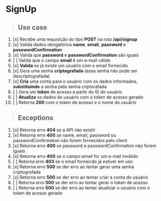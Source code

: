 # SignUp

> ## Use case

 1. [x] Recebe uma requisição do tipo **POST** na rota **/api/signup**
 2. [x] Valida dados obrigatórios **name**, **email**, **password** e **passwordConfirmation**
 3. [x] Valida que **password** e **passwordConfirmation** são iguais
 4. [ ] Valida que o campo **email** é um e-mail válido
 5. [x] **Valida** se já existe um usuário com o email fornecido
 6. [x] Gera uma senha **criptografada** (essa senha não pode ser descriptografada)
 7. [x] **Cria** uma conta para o usuário com os dados informados, **substituindo** a senha pela senha criptorafada
 8. [ ] Gera um **token** de acesso a partir do ID do usuário
 9. [ ] **Atualiza** os dados do usuário com o token de acesso gerado
10. [ ] Retorna **200** com o token de acesso e o nome do usuário

> ## Exceptions

1. [x] Retorna erro **404** se a API não existir
2. [x] Retorna erro **400** se name, email, password ou passwordConfirmation não forem fornecidos pelo client
3. [x] Retorna erro **400** se password e passwordConfirmation não forem iguais
4. [x] Retorna erro **400** se o campo email for um e-mail inválido
5. [ ] Retorna erro **403** se o email fornecido já estiver em uso
6. [x] Retorna erro **500** se der erro ao tentar gerar uma senha criptografada
7. [x] Retorna erro **500** se der erro ao tentar criar a conta do usuário
8. [ ] Retorna erro **500** se der erro ao tentar gerar o token de acesso
9. [ ] Retorna erro **500** se der erro ao tentar atualizar o usuário com o token de acesso gerado
